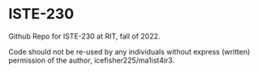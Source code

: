 # ISTE-230
Github Repo for ISTE-230 at RIT, fall of 2022. 

Code should not be re-used by any individuals without express (written) permission of the author, icefisher225/ma1ist4ir3. 
